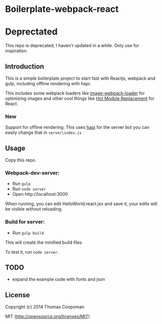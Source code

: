 # Boilerplate-webpack-react

# Deprectated

This repo is deprecated, I haven't updated in a while. Only use for inspiration.

## Introduction

This is a simple boilerplate project to start fast with Reactjs, webpack and
gulp, including offline rendering with hapi.

This includes some webpack loaders like [image-webpack-loader](https://www.npmjs.org/package/image-webpack-loader)
for optimizing images and other cool things like [Hot Module Replacement](http://gaearon.github.io/react-hot-loader/)
for React.

### New

Support for offline rendering. This uses [hapi](http://hapijs.com/) for the server
but you can easily change that in `server\index.js`

## Usage

Copy this repo.

### Webpack-dev-server:

* Run `gulp`
* Run `node server`
* Open http://localhost:3000

When running, you can edit HelloWorld.react.jsx and save it, your edits will
be visible without reloading.

### Build for server:

* Run `gulp build`

This will create the minified build files

To test it, run `node server`.

## TODO

* expand the example code with fonts and json

## License

Copyright (c) 2014 Thomas Coopoman

MIT (http://opensource.org/licenses/MIT)
